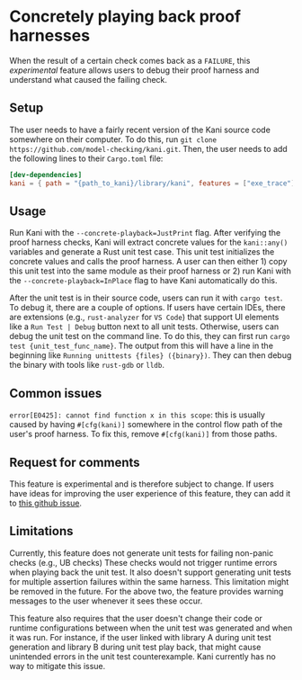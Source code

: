 # Concretely playing back proof harnesses

When the result of a certain check comes back as a `FAILURE`,
this _experimental_ feature allows users to debug their proof harness and understand what
caused the failing check.

## Setup

The user needs to have a fairly recent version of the Kani source code somewhere on their computer.
To do this, run `git clone https://github.com/model-checking/kani.git`.
Then, the user needs to add the following lines to their `Cargo.toml` file:
```toml
[dev-dependencies]
kani = { path = "{path_to_kani}/library/kani", features = ["exe_trace"] }
```

## Usage

Run Kani with the `--concrete-playback=JustPrint` flag.
After verifying the proof harness checks, Kani will extract concrete values for the `kani::any()` variables
and generate a Rust unit test case.
This unit test initializes the concrete values and calls the proof harness.
A user can then either 1) copy this unit test into the same module as their proof harness or
2) run Kani with the `--concrete-playback=InPlace` flag to have Kani automatically do this.

After the unit test is in their source code, users can run it with `cargo test`.
To debug it, there are a couple of options.
If users have certain IDEs, there are extensions (e.g., `rust-analyzer` for `VS Code`)
that support UI elements like a `Run Test | Debug` button next to all unit tests.
Otherwise, users can debug the unit test on the command line.
To do this, they can first run `cargo test {unit_test_func_name}`.
The output from this will have a line in the beginning like `Running unittests {files} ({binary})`.
They can then debug the binary with tools like `rust-gdb` or `lldb`.

## Common issues

`error[E0425]: cannot find function x in this scope`:
this is usually caused by having `#[cfg(kani)]` somewhere in the control flow path of the user's proof harness.
To fix this, remove `#[cfg(kani)]` from those paths.

## Request for comments

This feature is experimental and is therefore subject to change.
If users have ideas for improving the user experience of this feature,
they can add it to [this github issue](https://github.com/model-checking/kani/issues/1536).

## Limitations 

Currently, this feature does not generate unit tests for failing non-panic checks (e.g., UB checks)
These checks would not trigger runtime errors when playing back the unit test.
It also doesn't support generating unit tests for multiple assertion failures within the same harness.
This limitation might be removed in the future.
For the above two, the feature provides warning messages to the user whenever it sees these occur.

This feature also requires that the user doesn't change their code or runtime configurations between when the unit test
was generated and when it was run.
For instance, if the user linked with library A during unit test generation and library B during unit test play back,
that might cause unintended errors in the unit test counterexample.
Kani currently has no way to mitigate this issue.
